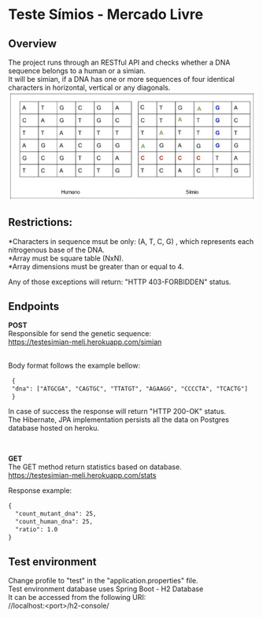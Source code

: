 
# Teste Símios - Mercado Livre

## Overview
The project runs through an RESTful API and checks whether a DNA sequence belongs to a human or a simian. <br>
It will be simian, if a DNA has one or more sequences of four identical characters in horizontal, vertical or any diagonals. 
![alt text](https://github.com/Schinaman/teste-simio/blob/main/isSimian.jpg?raw=true)

## Restrictions:
*Characters in sequence msut be only: (A, T, C, G) , which represents each nitrogenous base of the DNA. <br>
*Array must be square table (NxN). <br>
*Array dimensions must be greater than or equal to 4.<br>

Any of those exceptions will return: "HTTP 403-FORBIDDEN" status.

## Endpoints

**POST** <br>
Responsible for send the genetic sequence: <br>
https://testesimian-meli.herokuapp.com/simian

<br>
Body format follows the example bellow: <br>

```
 { 
 "dna": ["ATGCGA", "CAGTGC", "TTATGT", "AGAAGG", "CCCCTA", "TCACTG"]
 }
```

In case of success the response will return "HTTP 200-OK" status. <br>
The Hibernate, JPA implementation persists all the data on Postgres database hosted on heroku. <br>

<br>

__GET__ <br>
The GET method return statistics based on database. <br>
https://testesimian-meli.herokuapp.com/stats <br>

Response example:

```
{
  "count_mutant_dna": 25,
  "count_human_dna": 25,
  "ratio": 1.0
} 
```


## Test environment

Change profile to "test" in the "application.properties" file. <br>
Test environment database uses Spring Boot - H2 Database <br> 
It can be accessed from the following URI: <br>
//localhost:&#60;port&#62;/h2-console/


